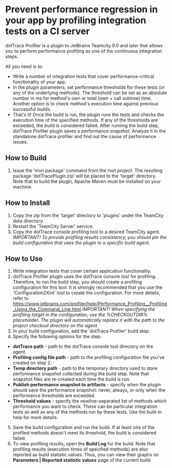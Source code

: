 # Prevent performance regression in your app by profiling integration tests on a CI server
dotTrace Profiler is a plugin to JetBrains Teamcity 9.0 and later that allows you to perform performance profiling as one of the continuous integration steps.

All you need is to:
* Write a number of integration tests that cover performance-critical functionality of your app.
* In the plugin parameters, set performance thresholds for these tests (or any of the underlying methods). The threshold can be set as an absolute number in ms for method's own or total (own + call subtree) time. Another option is to check method's execution time against previous successful builds.
* That's it! Once the build is run, the plugin runs the tests and checks the execution time of the specified methods. If any of the thresholds are exceeded, the build is considered failed. After running the build step, dotTrace Profiler plugin saves a performance snapshot. Analyze it in the standalone dotTrace profiler and find out the cause of performance issues.

## How to Build
1. Issue the 'mvn package' command from the root project.
The resulting package 'dotTracePlugin.zip' will be placed to the 'target' directory.
Note that to build the plugin, Apache Maven must be installed on your machine.

## How to Install
1. Copy the zip from the 'target' directory to 'plugins' under the TeamCity data directory.
2. Restart the 'TeamCity Server' service.
3. Copy the dotTrace console profiling tool to a desired TeamCity agent.
*IMPORTANT! To provide profiling results consistency, you should pin the build configuration that uses the plugin to a specific build agent.*

## How to Use
1. Write integration tests that cover certain application functionality.
2. dotTrace Profiler plugin uses the dotTrace console tool for profiling. Therefore, to run the build step, you should create a profiling configuration for this tool. It is strongly recommended that you use the 'Configuration2Xml' tool to create the configuration. For more details, refer to https://www.jetbrains.com/profiler/help/Performance_Profiling__Profiling_Using_the_Command_Line.html
*IMPORTANT! When specifying the profiling target in the configuration, use the %CHECKOUTDIR% placeholder. The plugin
will automatically replace it with the path to the project checkout directory on the agent.*
3. In your build configuration, add the 'dotTrace Profiler' build step.
4. Specify the following options for the step:
  * **dotTrace path** - path to the dotTrace console tool directory on the agent.
  * **Profiling config file path** - path to the profiling configuration file you've created on step 2.
  * **Temp directory path** - path to the temporary directory used to store performance snapshot collected during the build step. Note that snapshot files are re-created each time the build is run.
  * **Publish performance snapshot to artifacts** - specify when the plugin should save the performance snapshot: never, always, or only when the performance thresholds are exceeded.
  * **Threshold values** - specify the newline-separated list of methods which performance you want to check. These can
 be particular integration tests as well as any of the methods run by these tests. Use the built-in help for more details.
5. Save the build configuration and run the build. If at least one of the profiled methods doesn't meet its threshold, the build is considered failed. 
6. To view profiling results, open the **Build Log** for the build. Note that profiling results (execution times of specified methods) are also reported as build statistic values. Thus, you can view their graphs on **Parameters | Reported statistic values** page of the current build.
